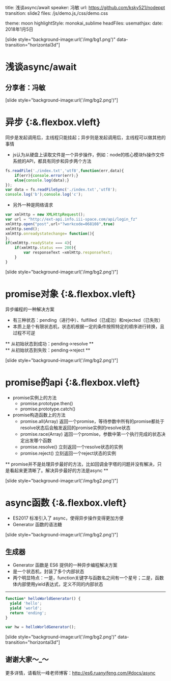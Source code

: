 title: 浅谈async/await
speaker: 冯敏
url: https://github.com/ksky521/nodeppt
transition: slide2
files: /js/demo.js,/css/demo.css

theme: moon
highlightStyle: monokai_sublime
headFiles:
usemathjax:
date: 2018年1月5日

[slide style="background-image:url('/img/bg1.png')" data-transition="horizontal3d"]

# 浅谈async/await
## 分享者：冯敏

[slide style="background-image:url('/img/bg2.png')"]

# 异步 {:&.flexbox.vleft}
同步是发起调用后，主线程只能挂起；异步则是发起调用后，主线程可以做其他的事情
* js认为从硬盘上读取文件是一个异步操作，例如：node的核心模块fs操作文件系统的API，都具有同步和异步两个方法
```javascript
fs.readFile('./index.txt','utf8',function(err,data){
    if(err){console.error(err);}
    else{console.log(data);}
});
var data = fs.readFileSync('./index.txt','utf8');
console.log('b');console.log('c');
```
* 另外一种是网络请求
```javascript
var xmlHttp = new XMLHttpRequest();
var url = "http://ext-api.info.iii-space.com/api/login_fz"
xmlHttp.open("post",url+"?workcode=068108",true)
xmlHttp.send();
xmlHttp.onreadystatechange= function(){
};
if(xmlHttp.readyState === 4){
    if(xmlHttp.status === 200){
        var responseText =xmlHttp.responseText;
    }
}
```

[slide style="background-image:url('/img/bg2.png')"]

# promise对象 {:&.flexbox.vleft}
异步编程的一种解决方案
* 有三种状态：pending（进行中）、fulfilled（已成功）和rejected（已失败）
* 本质上是个有限状态机，状态机根据一定的条件按照特定的顺序进行转换，且过程不可逆

** 从初始状态到成功：pending->resolve ** <br/>
** 从初始状态到失败：pending->reject **

[slide style="background-image:url('/img/bg2.png')"]

# promise的api {:&.flexbox.vleft}
* promise实例上的方法
    * promise.prototype.then()
    * promise.prototype.catch()
* promise构造函数上的方法
    * promise.all(Array) 返回一个promise，等待参数中所有的promise都处于resolve状态后会触发返回的promise实例的resolve状态
    * promise.race(Array) 返回一个promise，参数中第一个执行完成的状态决定出发哪个函数
    * promise.resolve() 立刻返回一个resolve状态的实例
    * promise.reject() 立刻返回一个reject状态的实例

**
 promise并不是处理异步最好的方法，比如回调金字塔的问题并没有解决，只是看起来更清晰了。解决异步最好的方法是async
**

[slide style="background-image:url('/img/bg2.png')"]

# async函数 {:&.flexbox.vleft}

* ES2017 标准引入了 async，使得异步操作变得更加方便
* Generator 函数的语法糖

[slide style="background-image:url('/img/bg2.png')"]
## 生成器
* Generator 函数是 ES6 提供的一种异步编程解决方案
* 是一个状态机，封装了多个内部状态
* 两个明显特点：一是，function关键字与函数名之间有一个星号；二是，函数体内部使用yield表达式，定义不同的内部状态
-----
```javascript
function* helloWorldGenerator() {
  yield 'hello';
  yield 'world';
  return 'ending';
}

var hw = helloWorldGenerator();
```

[slide style="background-image:url('/img/bg2.png')" data-transition="horizontal3d"]
## 谢谢大家～_～
更多详情，请看阮一峰老师博客：http://es6.ruanyifeng.com/#docs/async